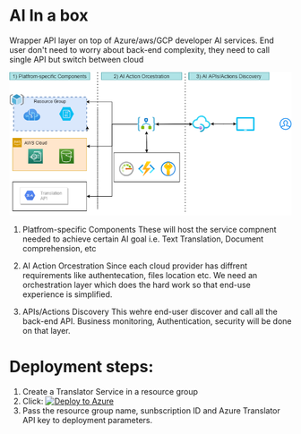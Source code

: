 # AI In a box
Wrapper API layer on top of Azure/aws/GCP developer AI services. End user don't need to worry about back-end complexity, they need to call single API but switch between cloud

![Architecture](AI-In-Abox.png)

1) Platfrom-specific Components
These will host the service compnent needed to achieve certain AI goal i.e. Text Translation, Document comprehension, etc 

2) AI Action Orcestration
Since each cloud provider has diffrent requirements like authentecation, files location etc. We need an orchestration layer which does the hard work so that end-use experience is simplified.

3) APIs/Actions Discovery
This wehre end-user discover and call all the back-end API. Business monitoring, Authentication, security will be done on that layer.

# Deployment steps:
1) Create a Translator Service in a resource group
2) Click: [![Deploy to Azure](https://aka.ms/deploytoazurebutton)](https://portal.azure.com/#create/Microsoft.Template/uri/https%3A%2F%2Fraw.githubusercontent.com%2Fsaffiali%2FAI-In-a-box%2Fmain%2Fdeploy%2FtranslationOrchestartor.template.json)
3) Pass the resource group name, sunbscription ID and Azure Translator API key to deployment parameters.

